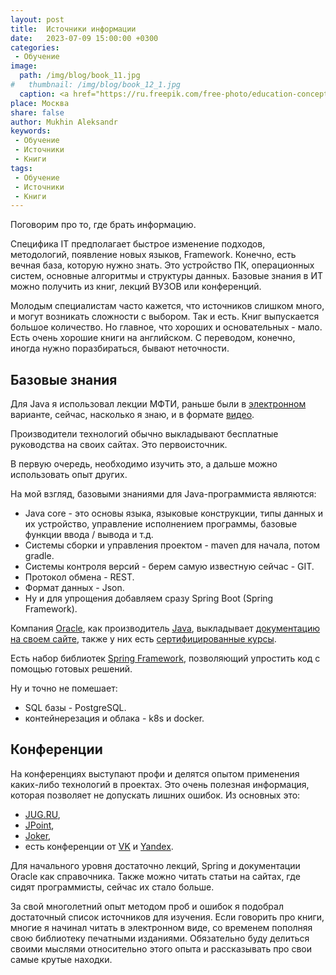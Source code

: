 ```yaml
---
layout: post
title:  Источники информации
date:   2023-07-09 15:00:00 +0300
categories: 
 - Обучение
image: 
  path: /img/blog/book_11.jpg
#   thumbnail: /img/blog/book_12_1.jpg
  caption: <a href="https://ru.freepik.com/free-photo/education-concept-books-and-laptop-at-library_4668708.htm#query=%D0%BF%D1%80%D0%BE%D0%B3%D1%80%D0%B0%D0%BC%D0%BC%D0%B8%D1%81%D1%82%20%D0%BA%D0%BD%D0%B8%D0%B3%D0%B8&position=16&from_view=search&track=ais">Изображение от jcomp на Freepik</a>
place: Москва
share: false
author: Mukhin Aleksandr
keywords:
 - Обучение
 - Источники
 - Книги
tags: 
 - Обучение
 - Источники
 - Книги
---
```

Поговорим про то, где брать информацию.

Специфика IT предполагает быстрое изменение подходов, методологий, появление новых языков, Framework. Конечно, есть вечная база, которую нужно знать. Это устройство ПК, операционных систем, основные алгоритмы и структуры данных. Базовые знания в ИТ можно получить из книг, лекций ВУЗОВ или конференций. 
<!--more-->
Молодым специалистам часто кажется, что источников слишком много, и могут возникать сложности с выбором. Так и есть. Книг выпускается большое количество. Но главное, что хороших и основательных - мало.
Есть очень хорошие книги на английском. С переводом, конечно, иногда нужно поразбираться, бывают неточности.    

## Базовые знания

Для Java я использовал лекции МФТИ, раньше были в [электронном](http://ermak.cs.nstu.ru/cbooks/java_Vyazovyk.pdf) варианте, сейчас, насколько я знаю, и в формате [видео](https://mipt.ru/online/algoritmov-i-tekhnologiy/programmirovanie-na-java.php).

Производители технологий обычно выкладывают бесплатные руководства на своих сайтах. Это первоисточник.

В первую очередь, необходимо изучить это, а дальше можно использовать опыт других.

На мой взгляд, базовыми знаниями для Java-программиста являются:

- Java core - это основы языка, языковые конструкции, типы данных и их устройство, управление исполнением программы, базовые функции ввода / вывода и т.д.
- Системы сборки и управления  проектом - maven для начала, потом gradle.
- Системы контроля версий - берем самую известную сейчас - GIT.
- Протокол обмена - REST.
- Формат данных - Json.
- Ну и для упрощения добавляем сразу Spring Boot (Spring Framework).

Компания [Oracle](https://www.oracle.com/), как производитель [Java](https://www.oracle.com/java/), выкладывает [документацию на своем сайте](https://docs.oracle.com/en/java/javase/20/), также у них есть [сертифицированные курсы](https://education.oracle.com/certification). 

Есть набор библиотек [Spring Framework](https://spring.io/), позволяющий упростить код с помощью готовых решений.

Ну и точно не помешает:
- SQL базы - PostgreSQL.
- контейнерезация и облака - k8s и docker.

## Конференции

На конференциях выступают профи и делятся опытом применения каких-либо технологий в проектах. Это очень полезная информация, которая
позволяет не допускать лишних ошибок. Из основных это:
- [JUG.RU](https://jug.ru/),
- [JPoint](https://jpoint.ru/),
- [Joker](https://jokerconf.com/), 
- есть конференции от [VK](https://vk.company/ru/press/events/?year=2023&title=) и [Yandex](https://events.yandex.ru/).

Для начального уровня достаточно лекций, Spring и документации Oracle как справочника. Также можно читать статьи на сайтах, где сидят программисты, 
сейчас их стало больше.

За свой многолетний опыт методом проб и ошибок я подобрал достаточный список источников для изучения. Если говорить про книги, 
многие я начинал читать в электронном виде, со временем пополняя свою библиотеку печатными изданиями. Обязательно буду делиться 
своими мыслями относительно этого опыта и рассказывать про свои самые крутые находки.